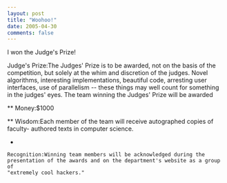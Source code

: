 ```yaml
---
layout: post
title: "Woohoo!"
date: 2005-04-30
comments: false
---
```

I won the Judge's Prize!




Judge's Prize:The Judges' Prize is to be awarded, not on the basis of the
competition, but solely at the whim and discretion of the judges. Novel
algorithms, interesting implementations, beautiful code, arresting user
interfaces, use of parallelism -- these things may well count for something in
the judges' eyes. The team winning the Judges' Prize will be awarded




\*\* Money:$1000




\*\* Wisdom:Each member of the team will receive autographed copies of faculty-
authored texts in computer science.



    
*   
    
    Recognition:Winning team members will be acknowledged during the
    presentation of the awards and on the department's website as a group of
    "extremely cool hackers."
